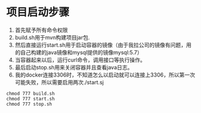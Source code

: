 # 项目启动步骤
1. 首先赋予所有命令权限
2. build.sh用于mvn构建项目jar包.
3. 然后直接运行start.sh用于启动容器的镜像（由于我拉公司的镜像有问题，用的自己构建的java镜像和mysql提供的镜像mysql:5.7）
4. 当容器起来以后，运行curl命令，调用接口等执行操作。
5. 最后启动stop.sh用来关闭容器并且查看java日志。
6. 我的docker连接3306时，不知道怎么以启动就可以连接上3306，所以第一次可能失败，所以需要启用两次./start.sj
```
chmod 777 build.sh
chmod 777 start.sh
chmod 777 stop.sh
```